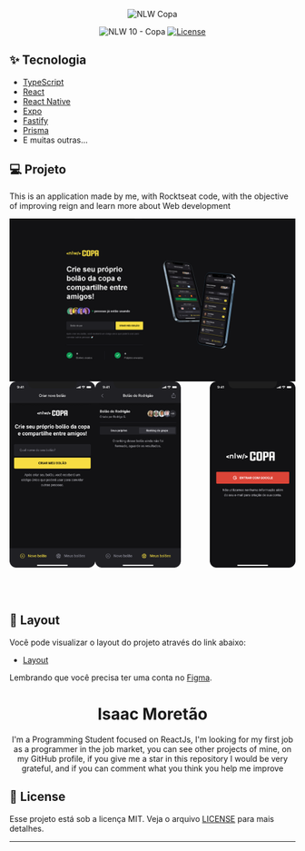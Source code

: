 <p align="center">
  <img alt="NLW Copa" src="https://github.com/rocketseat-education/nlw-copa-ignite/blob/main/.github/logo.svg" />
</p>

<p align="center">
  <img src="https://img.shields.io/static/v1?label=NLW&message=10&color=F7DD43&labelColor=202024" alt="NLW 10 - Copa" />
  <a href="LICENSE"><img  src="https://img.shields.io/static/v1?label=License&message=MIT&color=F7DD43&labelColor=202024" alt="License"></a>
</p>

## ✨ Tecnologia

- [TypeScript](https://www.typescriptlang.org/)
- [React](https://reactjs.org/)
- [React Native](https://reactnative.dev/)
- [Expo](https://expo.dev/)
- [Fastify](https://www.fastify.io/)
- [Prisma](https://www.prisma.io/)
- E muitas outras…

## 💻 Projeto

This is an application made by me, with Rocktseat code, with the objective of improving reign and learn more about Web development

<img src="./web/src/assets/Image-web.png" align="center" />

<div>
  <img src="./web/src/assets/image-mobile.png" width='30%' align="right"  />
  <img src="./web/src/assets/image-mobile(1).png" width='30%' align="center" />
  <img src="./web/src/assets/image-mobile(2).png" width='30%' align="left" />
</div>
<br/> <br/> <br/>

## 🔖 Layout

Você pode visualizar o layout do projeto através do link abaixo:

- [Layout](https://www.figma.com/community/file/1169028343875283461)

Lembrando que você precisa ter uma conta no [Figma](http://figma.com/).

<h1 align="center">
  Isaac Moretão
</h1>

<p align="center">
  I'm a Programming Student focused on ReactJs, I'm looking for my first job 
  as a programmer in the job market, you can see other projects of mine, on my GitHub profile,
  if you give me a star in this repository I would be very grateful, and if you can comment what you think you help me improve
</p>

## 📝 License

Esse projeto está sob a licença MIT. Veja o arquivo [LICENSE](LICENSE) para mais detalhes.

---
